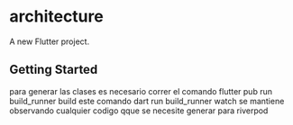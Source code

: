 # architecture

A new Flutter project.

## Getting Started

para generar las clases es necesario correr el comando flutter pub run build_runner build
este comando dart run build_runner watch se mantiene observando cualquier codigo qque se necesite generar para riverpod
